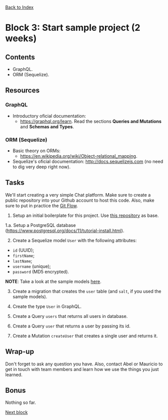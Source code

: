 [Back to Index](../../README.md)

# Block 3: Start sample project (2 weeks)

## Contents

- GraphQL.
- ORM (Sequelize).

## Resources

### GraphQL

- Introductory oficial documentation:
  - https://graphql.org/learn. Read the sections **Queries and Mutations** and **Schemas and Types**.

### ORM (Sequelize)

- Basic theory on ORMs:
  - https://en.wikipedia.org/wiki/Object-relational_mapping.
- Sequelize's oficial documentation: http://docs.sequelizejs.com (no need to dig very deep right now).

## Tasks

We'll start creating a very simple Chat platform. Make sure to create a public repository into your Github account to host this code. Also, make sure to put in practice the [Git Flow](https://datasift.github.io/gitflow/IntroducingGitFlow.html).

1. Setup an initial boilerplate for this project. Use [this repository](https://github.com/abelosorio/graphql-boilerplate) as base.

  1.a. Setup a PostgreSQL database (https://www.postgresql.org/docs/11/tutorial-install.html).

2. Create a Sequelize model `User` with the following attributes:
  - `id` (UUID);
  - `firstName`;
  - `lastName`;
  - `username` (unique);
  - `password` (MD5 encrypted).
  
**NOTE**: Take a look at the sample models [here](sample-models).

3. Create a migration that creates the `user` table (and `salt`, if you used the sample models).

4. Create the type `User` in GraphQL.

5. Create a Query `users` that returns all users in database.

6. Create a Query `user` that returns a user by passing its id.

7. Create a Mutation `createUser` that creates a single user and returns it.

## Wrap-up

Don't forget to ask any question you have. Also, contact Abel or Mauricio to get in touch with team members and learn how we use the things you just learned.

## Bonus

Nothing so far.

[Next block](../block-4/index.md)
